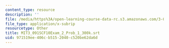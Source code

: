 ```yaml
---
content_type: resource
description: ''
file: /media/https%3A/open-learning-course-data-rc.s3.amazonaws.com/3-091sc-introduction-to-solid-state-chemistry-fall-2010/971519ee406cb5152040c520be62da6d_MIT3_091SCF10Exam_2_Prob_1_300k.srt
file_type: application/x-subrip
resourcetype: Other
title: MIT3_091SCF10Exam_2_Prob_1_300k.srt
uid: 971519ee-406c-b515-2040-c520be62da6d
---
```

